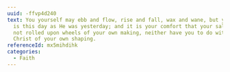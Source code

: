 ```yaml
---
uuid: -ffvp4d240
text: You yourself may ebb and flow, rise and fall, wax and wane, but your Lord
  is this day as He was yesterday; and it is your comfort that your salvation is
  not rolled upon wheels of your own making, neither have you to do with a
  Christ of your own shaping.
referenceId: mx5mihdihk
categories:
  - Faith
---
```

